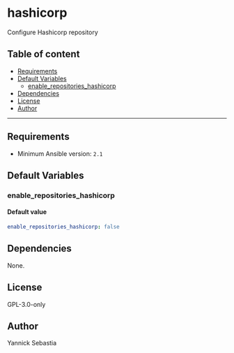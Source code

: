 # hashicorp

Configure Hashicorp repository

## Table of content

- [Requirements](#requirements)
- [Default Variables](#default-variables)
  - [enable_repositories_hashicorp](#enable_repositories_hashicorp)
- [Dependencies](#dependencies)
- [License](#license)
- [Author](#author)

---

## Requirements

- Minimum Ansible version: `2.1`

## Default Variables

### enable_repositories_hashicorp

#### Default value

```YAML
enable_repositories_hashicorp: false
```



## Dependencies

None.

## License

GPL-3.0-only

## Author

Yannick Sebastia

